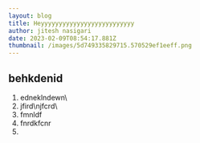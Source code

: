```yaml
---
layout: blog
title: Heyyyyyyyyyyyyyyyyyyyyyyyyyy
author: jitesh nasigari
date: 2023-02-09T08:54:17.881Z
thumbnail: /images/5d749335829715.570529ef1eeff.png
---
```

## b﻿ehkdenid

1. ﻿edneklndewn\
2. j﻿fird\njfcrd\
3. f﻿mnldf
4. f﻿nrdkfcnr
5.